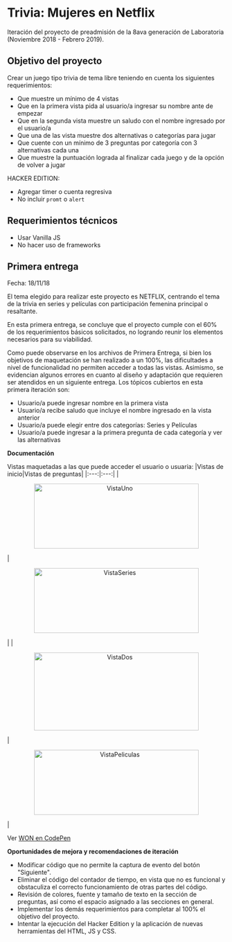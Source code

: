 # Trivia: Mujeres en Netflix

Iteración del proyecto de preadmisión de la 8ava generación de Laboratoria (Noviembre 2018 - Febrero 2019). 

## Objetivo del proyecto
Crear un juego tipo trivia de tema libre teniendo en cuenta los siguientes requerimientos:
- Que muestre un mínimo de 4 vistas
- Que en la primera vista pida al usuario/a ingresar su nombre ante de empezar
- Que en la segunda vista muestre un saludo con el nombre ingresado por el usuario/a
- Que una de las vista muestre dos alternativas o categorías para jugar
- Que cuente con un mínimo de 3 preguntas por categoría con 3 alternativas cada una
- Que muestre la puntuación lograda al finalizar cada juego y de la opción de volver a jugar

HACKER EDITION:
- Agregar timer o cuenta regresiva 
- No incluir `promt` o `alert`

## Requerimientos técnicos
- Usar Vanilla JS
- No hacer uso de frameworks

## Primera entrega
Fecha: 18/11/18  

El tema elegido para realizar este proyecto es NETFLIX, centrando el tema de la trivia en series y películas con participación femenina principal o resaltante.  

En esta primera entrega, se concluye que el proyecto cumple con el 60% de los requerimientos básicos solicitados, no logrando reunir los elementos necesarios para su viabilidad. 

Como puede observarse en los archivos de Primera Entrega, si bien los objetivos de maquetación se han realizado a un 100%, las dificultades a nivel de funcionalidad no permiten acceder a todas las vistas. Asimismo, se evidencian algunos errores en cuanto al diseño y adaptación que requieren ser atendidos en un siguiente entrega. Los tópicos cubiertos en esta primera iteración son:

- Usuario/a puede ingresar nombre en la primera vista 
- Usuario/a recibe saludo que incluye el nombre ingresado en la vista anterior
- Usuario/a puede elegir entre dos categorías: Series y Películas
- Usuario/a puede ingresar a la primera pregunta de cada categoría y ver las alternativas

**Documentación**

Vistas maquetadas a las que puede acceder el usuario o usuaria:
|Vistas de inicio|Vistas de preguntas|
|:---:|:---:|
|<p align="center"><img src="https://i.ibb.co/qdX1Fm8/WON-Primera-Entrega-1.png" alt="VistaUno" width="380" height="150"/></p>|<p align="center"><img src="https://i.ibb.co/MksPPWt/WON-Primera-Entrega-3.png" alt="VistaSeries" width="380" height="150"/></p>|
|<p align="center"><img src="https://i.ibb.co/KF4jgg9/WON-Primera-Entrega-2.png" alt="VistaDos" width="380" height="180"/></p>|<p align="center"><img src="https://i.ibb.co/bLFLcWS/WON-Primera-Entrega-4.png" alt="VistaPeliculas" width="380" height="150"/></p>|

Ver [WON en CodePen](https://codepen.io/krpando/pen/MxgaLM)

**Oportunidades de mejora y recomendaciones de iteración**
- Modificar código que no permite la captura de evento del botón "Siguiente".
- Eliminar el código del contador de tiempo, en vista que no es funcional y obstaculiza el correcto funcionamiento de otras partes del código.
- Revisión de colores, fuente y tamaño de texto en la sección de preguntas, así como el espacio asignado a las secciones en general.
- Implementar los demás requerimientos para completar al 100% el objetivo del proyecto.
- Intentar la ejecución del Hacker Edition y la aplicación de nuevas herramientas del HTML, JS y CSS.